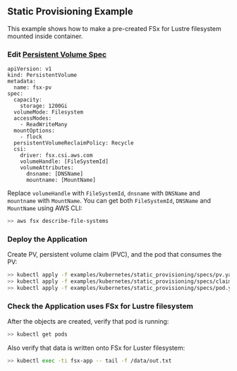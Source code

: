 ## Static Provisioning Example
This example shows how to make a pre-created FSx for Lustre filesystem mounted inside container. 

### Edit [Persistent Volume Spec](./specs/pv.yaml)
```
apiVersion: v1
kind: PersistentVolume
metadata:
  name: fsx-pv
spec:
  capacity:
    storage: 1200Gi
  volumeMode: Filesystem
  accessModes:
    - ReadWriteMany
  mountOptions:
    - flock
  persistentVolumeReclaimPolicy: Recycle
  csi:
    driver: fsx.csi.aws.com
    volumeHandle: [FileSystemId]
    volumeAttributes:
      dnsname: [DNSName] 
      mountname: [MountName]
```
Replace `volumeHandle` with `FileSystemId`, `dnsname` with `DNSName` and `mountname` with `MountName`. You can get both `FileSystemId`, `DNSName` and `MountName` using AWS CLI:

```sh
>> aws fsx describe-file-systems
```

### Deploy the Application
Create PV, persistent volume claim (PVC), and the pod that consumes the PV:
```sh
>> kubectl apply -f examples/kubernetes/static_provisioning/specs/pv.yaml
>> kubectl apply -f examples/kubernetes/static_provisioning/specs/claim.yaml
>> kubectl apply -f examples/kubernetes/static_provisioning/specs/pod.yaml
```

### Check the Application uses FSx for Lustre filesystem
After the objects are created, verify that pod is running:

```sh
>> kubectl get pods
```

Also verify that data is written onto FSx for Luster filesystem:

```sh
>> kubectl exec -ti fsx-app -- tail -f /data/out.txt
```
